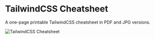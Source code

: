 # TailwindCSS Cheatsheet

A one-page printable TailwindCSS cheatsheet in PDF and JPG versions.

![TailwindCSS Cheatsheet](tailwindcss-cheatsheet.jpg "TailwindCSS Cheatsheet")
